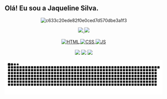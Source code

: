  <h2>Olá! Eu sou a Jaqueline Silva. </h2>

<div align="center">


![c633c20ede82f0e0ced7d570dbe3a1f3](https://user-images.githubusercontent.com/70382532/138322189-2db8df52-9dcb-40a0-88a8-c365466bd33d.gif)

 <div align="center">
  <a href="https://github.com/jaqueline-silva4">
  <img height="180em" src="https://github-readme-stats.vercel.app/api?username=jaqueline-silva4&show_icons=true&theme=dark&include_all_commits=true&count_private=true"/>
  <img height="180em" src="https://github-readme-stats.vercel.app/api/top-langs/?username=jaqueline-silva4&layout=compact&langs_count=7&theme=dark"/>
</div>



<div  align="center"> 
  <div style="display: inline_block"><br>
  <img align="center" alt="HTML" height="30" width="40" src="https://cdn.jsdelivr.net/gh/devicons/devicon/icons/html5/html5-plain-wordmark.svg" />
  <img align="center" alt="CSS" height="30" width="40" src="https://cdn.jsdelivr.net/gh/devicons/devicon/icons/css3/css3-plain-wordmark.svg" />
  <img align="center" alt="JS" height="30" width="40"  src="https://cdn.jsdelivr.net/gh/devicons/devicon/icons/javascript/javascript-original.svg" />
 
 
    
</div>
  <br>
  <a href="https://discord.com/channels/@me" target="_blank"><img src="https://img.shields.io/badge/Discord-7289DA?style=for-the-badge&logo=discord&logoColor=white" target="_blank"></a>
  <a href="https://www.instagram.com/jaquesilvaa._/" target="_blank"><img src="https://img.shields.io/badge/-Instagram-%23E4405F?style=for-the-badge&logo=instagram&logoColor=white" target="_blank"></a>
  <a href="https://www.linkedin.com/in/jaqueline-silva-53a836258/" target="_blank"><img src="https://img.shields.io/badge/-LinkedIn-%230077B5?style=for-the-badge&logo=linkedin&logoColor=white" target="_blank"></a> 

  </br> 

  ![Snake animation](https://github.com/jaqueline-silva4/jaqueline-silva4/blob/output/github-contribution-grid-snake.svg)
  
  

